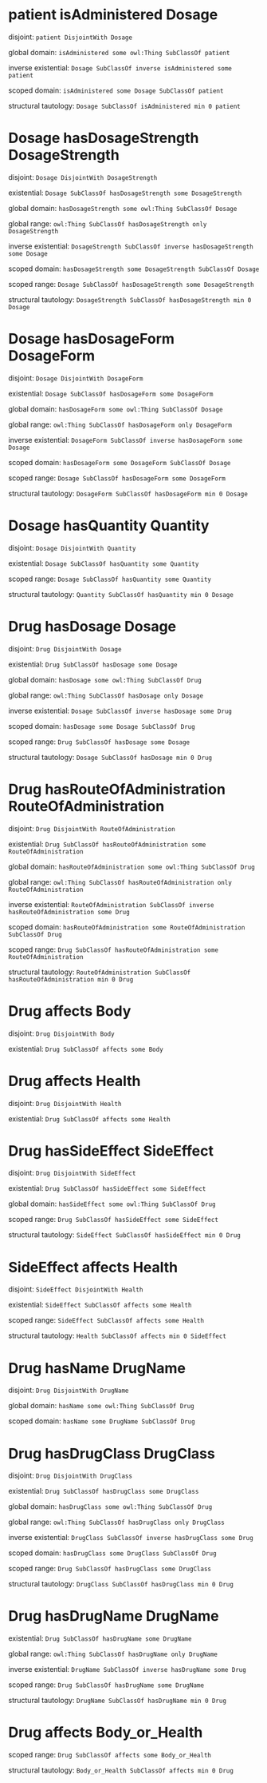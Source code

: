 # patient isAdministered Dosage
disjoint: `patient DisjointWith Dosage`

global domain: `isAdministered some owl:Thing SubClassOf patient`

inverse existential: `Dosage SubClassOf inverse isAdministered some patient`

scoped domain: `isAdministered some Dosage SubClassOf patient`

structural tautology: `Dosage SubClassOf isAdministered min 0 patient`

# Dosage hasDosageStrength DosageStrength
disjoint: `Dosage DisjointWith DosageStrength`

existential: `Dosage SubClassOf hasDosageStrength some DosageStrength`

global domain: `hasDosageStrength some owl:Thing SubClassOf Dosage`

global range: `owl:Thing SubClassOf hasDosageStrength only DosageStrength`

inverse existential: `DosageStrength SubClassOf inverse hasDosageStrength some Dosage`

scoped domain: `hasDosageStrength some DosageStrength SubClassOf Dosage`

scoped range: `Dosage SubClassOf hasDosageStrength some DosageStrength`

structural tautology: `DosageStrength SubClassOf hasDosageStrength min 0 Dosage`

# Dosage hasDosageForm DosageForm
disjoint: `Dosage DisjointWith DosageForm`

existential: `Dosage SubClassOf hasDosageForm some DosageForm`

global domain: `hasDosageForm some owl:Thing SubClassOf Dosage`

global range: `owl:Thing SubClassOf hasDosageForm only DosageForm`

inverse existential: `DosageForm SubClassOf inverse hasDosageForm some Dosage`

scoped domain: `hasDosageForm some DosageForm SubClassOf Dosage`

scoped range: `Dosage SubClassOf hasDosageForm some DosageForm`

structural tautology: `DosageForm SubClassOf hasDosageForm min 0 Dosage`

# Dosage hasQuantity Quantity
disjoint: `Dosage DisjointWith Quantity`

existential: `Dosage SubClassOf hasQuantity some Quantity`

scoped range: `Dosage SubClassOf hasQuantity some Quantity`

structural tautology: `Quantity SubClassOf hasQuantity min 0 Dosage`

# Drug hasDosage Dosage
disjoint: `Drug DisjointWith Dosage`

existential: `Drug SubClassOf hasDosage some Dosage`

global domain: `hasDosage some owl:Thing SubClassOf Drug`

global range: `owl:Thing SubClassOf hasDosage only Dosage`

inverse existential: `Dosage SubClassOf inverse hasDosage some Drug`

scoped domain: `hasDosage some Dosage SubClassOf Drug`

scoped range: `Drug SubClassOf hasDosage some Dosage`

structural tautology: `Dosage SubClassOf hasDosage min 0 Drug`

# Drug hasRouteOfAdministration RouteOfAdministration
disjoint: `Drug DisjointWith RouteOfAdministration`

existential: `Drug SubClassOf hasRouteOfAdministration some RouteOfAdministration`

global domain: `hasRouteOfAdministration some owl:Thing SubClassOf Drug`

global range: `owl:Thing SubClassOf hasRouteOfAdministration only RouteOfAdministration`

inverse existential: `RouteOfAdministration SubClassOf inverse hasRouteOfAdministration some Drug`

scoped domain: `hasRouteOfAdministration some RouteOfAdministration SubClassOf Drug`

scoped range: `Drug SubClassOf hasRouteOfAdministration some RouteOfAdministration`

structural tautology: `RouteOfAdministration SubClassOf hasRouteOfAdministration min 0 Drug`

# Drug affects Body
disjoint: `Drug DisjointWith Body`

existential: `Drug SubClassOf affects some Body`

# Drug affects Health
disjoint: `Drug DisjointWith Health`

existential: `Drug SubClassOf affects some Health`

# Drug hasSideEffect SideEffect
disjoint: `Drug DisjointWith SideEffect`

existential: `Drug SubClassOf hasSideEffect some SideEffect`

global domain: `hasSideEffect some owl:Thing SubClassOf Drug`

scoped range: `Drug SubClassOf hasSideEffect some SideEffect`

structural tautology: `SideEffect SubClassOf hasSideEffect min 0 Drug`

# SideEffect affects Health
disjoint: `SideEffect DisjointWith Health`

existential: `SideEffect SubClassOf affects some Health`

scoped range: `SideEffect SubClassOf affects some Health`

structural tautology: `Health SubClassOf affects min 0 SideEffect`

# Drug hasName DrugName
disjoint: `Drug DisjointWith DrugName`

global domain: `hasName some owl:Thing SubClassOf Drug`

scoped domain: `hasName some DrugName SubClassOf Drug`

# Drug hasDrugClass DrugClass
disjoint: `Drug DisjointWith DrugClass`

existential: `Drug SubClassOf hasDrugClass some DrugClass`

global domain: `hasDrugClass some owl:Thing SubClassOf Drug`

global range: `owl:Thing SubClassOf hasDrugClass only DrugClass`

inverse existential: `DrugClass SubClassOf inverse hasDrugClass some Drug`

scoped domain: `hasDrugClass some DrugClass SubClassOf Drug`

scoped range: `Drug SubClassOf hasDrugClass some DrugClass`

structural tautology: `DrugClass SubClassOf hasDrugClass min 0 Drug`

# Drug hasDrugName DrugName
existential: `Drug SubClassOf hasDrugName some DrugName`

global range: `owl:Thing SubClassOf hasDrugName only DrugName`

inverse existential: `DrugName SubClassOf inverse hasDrugName some Drug`

scoped range: `Drug SubClassOf hasDrugName some DrugName`

structural tautology: `DrugName SubClassOf hasDrugName min 0 Drug`

# Drug affects Body_or_Health
scoped range: `Drug SubClassOf affects some Body_or_Health`

structural tautology: `Body_or_Health SubClassOf affects min 0 Drug`

